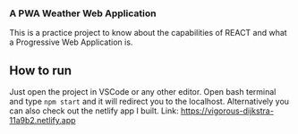 ### A PWA Weather Web Application
This is a practice project to know about the capabilities of REACT and what a Progressive Web Application is. 

## How to run
Just open the project in VSCode or any other editor. Open bash terminal and type ```npm start``` and it will redirect you to the localhost. 
Alternatively you can also check out the netlify app I built.
Link: https://vigorous-dijkstra-11a9b2.netlify.app